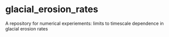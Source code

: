 # glacial_erosion_rates
A repository for numerical experiements: limits to timescale dependence in glacial erosion rates
